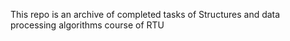 This repo is an archive of completed tasks of Structures and data processing algorithms course of RTU
